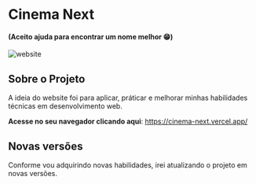 # Cinema Next 
#### (Aceito ajuda para encontrar um nome melhor 😁)

![website](https://github.com/FilipiRafael/cinema-next/blob/master/public/webapp.gif)

## Sobre o Projeto
A ideia do website foi para aplicar, práticar e melhorar minhas habilidades técnicas em desenvolvimento web. 

**Acesse no seu navegador clicando aqui**: https://cinema-next.vercel.app/

## Novas versões
Conforme vou adquirindo novas habilidades, irei atualizando o projeto em novas versões. 
